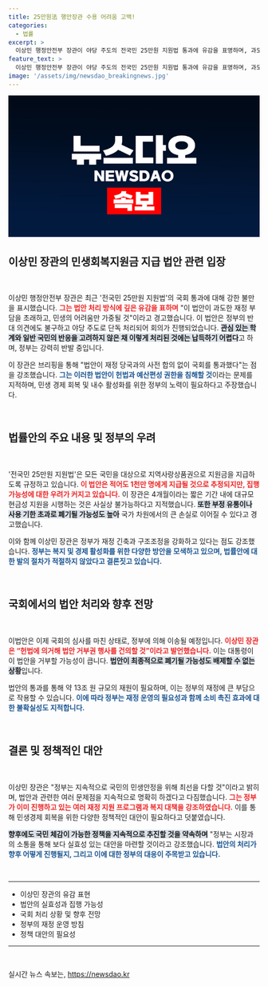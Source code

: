 ```yaml
---
title: 25만원法 행안장관 수용 어려움 고백!
categories:
  - 법률
excerpt: >
  이상민 행정안전부 장관이 야당 주도의 전국민 25만원 지원법 통과에 유감을 표명하며, 과도한 재정 부담과 민생 어려움 가중을 경고했다. 정부는 법안 수용이 어렵고, 헌법적 문제를 부각시켰다. 클릭해 자세한 내용을 확인하세요!
feature_text: >
  이상민 행정안전부 장관이 야당 주도의 전국민 25만원 지원법 통과에 유감을 표명하며, 과도한 재정 부담과 민생 어려움 가중을 경고했다. 정부는 법안 수용이 어렵고, 헌법적 문제를 부각시켰다. 클릭해 자세한 내용을 확인하세요!
image: '/assets/img/newsdao_breakingnews.jpg'
---
```


<p><img src="/assets/img/newsdao_breakingnews.jpg" alt="implanttips 속보" /></p>

<h2 data-ke-size="size26">이상민 장관의 민생회복지원금 지급 법안 관련 입장</h2>

<p data-ke-size="size16">&nbsp;</p>

<p>이상민 행정안전부 장관은 최근 '전국민 25만원 지원법'의 국회 통과에 대해 강한 불만을 표시했습니다. <b><span style="color: #ee2323;">그는 법안 처리 방식에 깊은 유감을 표하며</span></b> "이 법안이 과도한 재정 부담을 초래하고, 민생의 어려움만 가중될 것"이라고 경고했습니다. 이 법안은 정부의 반대 의견에도 불구하고 야당 주도로 단독 처리되어 회의가 진행되었습니다. <b><span style="background-color: #21538527;">관심 있는 학계와 일반 국민의 반응을 고려하지 않은 채 이렇게 처리된 것에는 납득하기 어렵다</span></b>고 하며, 정부는 강력히 반발 중입니다.</p>

<p>이 장관은 브리핑을 통해 "법안이 재정 당국과의 사전 합의 없이 국회를 통과했다"는 점을 강조했습니다. <b><span style="color: #1a5490;">그는 이러한 법안이 헌법과 예산편성 권한을 침해할 것</span></b>이라는 문제를 지적하며, 민생 경제 회복 및 내수 활성화를 위한 정부의 노력이 필요하다고 주장했습니다. </p>

<p data-ke-size="size16">&nbsp;</p>

<h2 data-ke-size="size26">법률안의 주요 내용 및 정부의 우려</h2>

<p data-ke-size="size16">&nbsp;</p>

<p>'전국민 25만원 지원법'은 모든 국민을 대상으로 지역사랑상품권으로 지원금을 지급하도록 규정하고 있습니다. <b><span style="color: #ee2323;">이 법안은 적어도 1천만 명에게 지급될 것으로 추정되지만, 집행 가능성에 대한 우려가 커지고 있습니다.</span></b> 이 장관은 4개월이라는 짧은 기간 내에 대규모 현금성 지원을 시행하는 것은 사실상 불가능하다고 지적했습니다. <b><span style="background-color: #21538527;">또한 부정 유통이나 사용 기한 초과로 폐기될 가능성도 높아</span></b> 국가 차원에서의 큰 손실로 이어질 수 있다고 경고했습니다.</p>

<p>이와 함께 이상민 장관은 정부가 재정 긴축과 구조조정을 강화하고 있다는 점도 강조했습니다. <b><span style="color: #1a5490;">정부는 복지 및 경제 활성화를 위한 다양한 방안을 모색하고 있으며, 법률안에 대한 발의 절차가 적절하지 않았다고 결론짓고 있습니다.</span></b></p>

<p data-ke-size="size16">&nbsp;</p>

<h2 data-ke-size="size26">국회에서의 법안 처리와 향후 전망</h2>

<p data-ke-size="size16">&nbsp;</p>

<p>이법안은 이제 국회의 심사를 마친 상태로, 정부에 의해 이송될 예정입니다. <b><span style="color: #ee2323;">이상민 장관은 “헌법에 의거해 법안 거부권 행사를 건의할 것”이라고 발언했습니다.</span></b> 이는 대통령이 이 법안을 거부할 가능성이 큽니다. <b><span style="background-color: #21538527;">법안이 최종적으로 폐기될 가능성도 배제할 수 없는 상황</span></b>입니다. </p>

<p>법안의 통과를 통해 약 13조 원 규모의 재원이 필요하며, 이는 정부의 재정에 큰 부담으로 작용할 수 있습니다. <b><span style="color: #1a5490;">이에 따라 정부는 재정 운영의 필요성과 함께 소비 촉진 효과에 대한 불확실성도 지적합니다.</span></b> </p>

<p data-ke-size="size16">&nbsp;</p>

<h2 data-ke-size="size26">결론 및 정책적인 대안</h2>

<p data-ke-size="size16">&nbsp;</p>

<p>이상민 장관은 "정부는 지속적으로 국민의 민생안정을 위해 최선을 다할 것"이라고 밝히며, 법안과 관련한 여러 문제점을 지속적으로 명확히 하겠다고 다짐했습니다. <b><span style="color: #ee2323;">그는 정부가 이미 진행하고 있는 여러 재정 지원 프로그램과 복지 대책을 강조하였습니다.</span></b> 이를 통해 민생경제 회복을 위한 다양한 정책적인 대안이 필요하다고 덧붙였습니다. </p>

<p><b><span style="background-color: #21538527;">향후에도 국민 체감이 가능한 정책을 지속적으로 추진할 것을 약속하며</span></b> "정부는 시장과의 소통을 통해 보다 실효성 있는 대안을 마련할 것이라고 강조했습니다. <b><span style="color: #1a5490;">법안의 처리가 향후 어떻게 진행될지, 그리고 이에 대한 정부의 대응이 주목받고 있습니다.</span></b> </p>

<p data-ke-size="size16">&nbsp;</p>

<hr>

<ul>
<li>이상민 장관의 유감 표현</li>
<li>법안의 실효성과 집행 가능성</li>
<li>국회 처리 상황 및 향후 전망</li>
<li>정부의 재정 운영 방침</li>
<li>정책 대안의 필요성</li>
</ul>

<hr>

<p data-ke-size="size16">&nbsp;</p>
실시간 뉴스 속보는, <a href="https://newsdao.kr" rel="dofollow">https://newsdao.kr</a>


